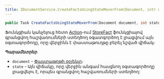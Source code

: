 ```yaml
---
title: IDocumentService.CreateFactsUsingStateMoverFrom(Document, int) մեթոդ
---
```


```c#
public Task CreateFactsUsingStateMoverFrom(Document document, int state)
```

Ֆունկցիան կանչելուց հետո [Action](../../definitions/document.md#action)-ում [StoreFact](StoreFact.md) ֆունկցիայով գրանցվող հաշվառումների ստեղծող օգատգործող է լրացվում այն օգտագործողը, որը վերջինն է փաստաթուղթը բերել նշված վիճակ։

**Պարամետրեր**

* `document` - [Փաստաթղթի օբյեկտ](../../definitions/document.md)։
* `state` - Այն վիճակը, որը վերջին անգամ հասցնող օգտագործողը լրացվելու է, որպես գրանցվող հաշվառումների ստեղծող: